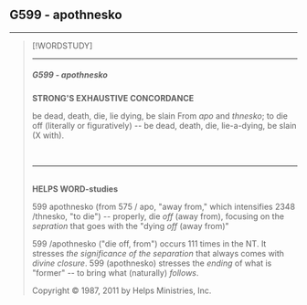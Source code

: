 ## G599 - apothnesko
---

> [!WORDSTUDY]
> 
> --- 
> <h5>G599 - apothnesko</h5>
> <b>STRONG'S EXHAUSTIVE CONCORDANCE</b>
> 
> be dead, death, die, lie dying, be slain
> From *apo* and *thnesko*; to die off (literally or figuratively) -- be dead, death, die, lie-a-dying, be slain (X with). 
> 
> <br/>
> 
> ---
> <br/>
> <b>HELPS WORD-studies</b>
> 
> 599 apothnesko (from 575 / apo, "away from," which intensifies 2348 /thnesko, "to die") -- properly, die *off* (away from), focusing on the *sepration* that goes with the "dying *off* (away from)"
>
> 599 /apothnesko ("die off, from") occurs 111 times in the NT.  It stresses *the significance of the separation* that always comes with *divine closure*.  599 (apothnesko) stresses the *ending* of what is "former" -- to bring what (naturally) *follows*.
> 
> Copyright © 1987, 2011 by Helps Ministries, Inc.

